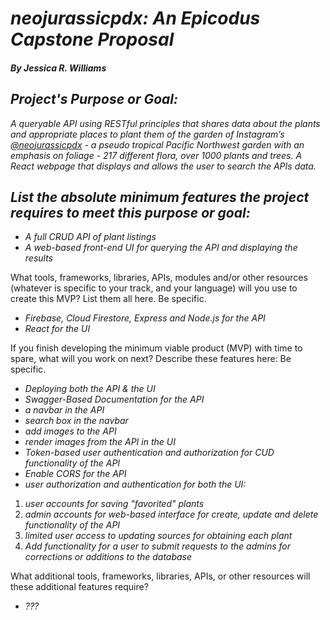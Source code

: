 # _neojurassicpdx: An Epicodus Capstone Proposal_
#### _By **Jessica R. Williams**_

## _Project's Purpose or Goal:_ 

_A queryable API using RESTful principles that shares data about the plants and appropriate places to plant them of the garden of Instagram’s [@neojurassicpdx](https://www.instagram.com/neojurassicpdx/) - a pseudo tropical Pacific Northwest garden with an emphasis on foliage - 217 different flora, over 1000 plants and trees.  A React webpage that displays and allows the user to search the APIs data._

## _List the absolute minimum features the project requires to meet this purpose or goal:_

* _A full CRUD API of plant listings_
* _A web-based front-end UI for querying the API and displaying the results_

What tools, frameworks, libraries, APIs, modules and/or other resources (whatever is specific to your track, and your language) will you use to create this MVP? List them all here. Be specific.

* _Firebase, Cloud Firestore, Express and Node.js for the API_
* _React for the UI_

If you finish developing the minimum viable product (MVP) with time to spare, what will you work on next? Describe these features here: Be specific.

* _Deploying both the API & the UI_
* _Swagger-Based Documentation for the API_
* _a navbar in the API_
* _search box in the navbar_ 
* _add images to the API_ 
* _render images from the API in the UI_
* _Token-based user authentication and authorization for CUD functionality of the API_
* _Enable CORS for the API_
* _user authorization and authentication for both the UI:_
1. _user accounts for saving "favorited" plants_
2. _admin accounts for web-based interface for create, update and delete functionality of the API_
3. _limited user access to updating sources for obtaining each plant_
4. _Add functionality for a user to submit requests to the admins for corrections or additions to the database_ 

What additional tools, frameworks, libraries, APIs, or other resources will these additional features require?

* _???_